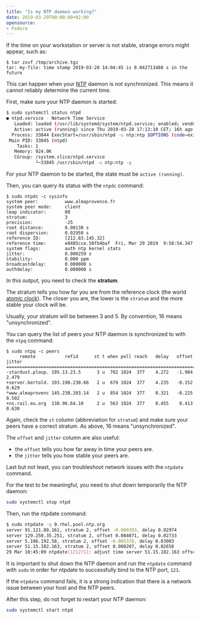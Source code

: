 ```yaml
---
title: "Is my NTP daemon working?"
date: 2019-03-29T00:00:00+02:00
opensource: 
- Fedora
---
```


If the time on your workstation or server is not stable, strange errors might
appear, such as:

```raw
$ tar zxvf /tmp/archive.tgz
tar: my-file: time stamp 2019-03-28 14:04:45 is 0.042713488 s in the future
```

This can happen when your [NTP](https://en.wikipedia.org/wiki/Network_Time_Protocol)
daemon is not synchronized. This means it cannot reliably determine the current
time.

First, make sure your NTP daemon is started:

```sh
$ sudo systemctl status ntpd
● ntpd.service - Network Time Service
   Loaded: loaded (/usr/lib/systemd/system/ntpd.service; enabled; vendor preset: disabled)
   Active: active (running) since Thu 2019-03-28 17:13:10 CET; 16h ago
  Process: 33844 ExecStart=/usr/sbin/ntpd -u ntp:ntp $OPTIONS (code=exited, status=0/SUCCESS)
 Main PID: 33845 (ntpd)
    Tasks: 1
   Memory: 924.0K
   CGroup: /system.slice/ntpd.service
           └─33845 /usr/sbin/ntpd -u ntp:ntp -g
```

For your NTP daemon to be started, the state must be `active (running)`.

Then, you can query its status with the `ntpdc` command:

```raw
$ sudo ntpdc -c sysinfo
system peer:          www.almaprovence.fr
system peer mode:     client
leap indicator:       00
stratum:              3
precision:            -25
root distance:        0.00130 s
root dispersion:      0.02950 s
reference ID:         [212.83.145.32]
reference time:       e0485cce.58fb4baf  Fri, Mar 29 2019  9:58:54.347
system flags:         auth ntp kernel stats 
jitter:               0.000259 s
stability:            0.000 ppm
broadcastdelay:       0.000000 s
authdelay:            0.000000 s
```

In this output, you need to check the **stratum**.

The stratum tells you how far you are from the reference clock (the world
[atomic clock](https://en.wikipedia.org/wiki/Atomic_clock)). The closer you are,
the lower is the `stratum` and the more stable your clock will be.

Usually, your stratum will be between 3 and 5. By convention, 16 means
"unsynchronized".

You can query the list of peers your NTP daemon is synchronized to with the
`ntpq` command:

```raw
$ sudo ntpq -c peers
     remote           refid      st t when poll reach   delay   offset  jitter
==============================================================================
-stardust.ploup. 195.13.23.5      3 u  782 1024  377    4.272   -1.984   2.479
+server.bertold. 193.190.230.66   2 u  679 1024  377    4.235   -0.152   0.629
*www.almaprovenc 145.238.203.14   2 u  854 1024  377    0.321   -0.225   0.502
+ns.rail.eu.org  138.96.64.10     2 u  563 1024  377    0.455    0.413   0.630
```

Again, check the `st` column (abbreviation for `stratum`) and make sure your
peers have a correct stratum. As above, 16 means "unsynchronized".

The `offset` and `jitter` column are also useful:

- the `offset` tells you how far away in time your peers are.
- the `jitter` tells you how stable your peers are.

Last but not least, you can troubleshoot network issues with the `ntpdate`
command.

For the test to be meaningful, you need to shut down temporarily the NTP
daemon:

```sh
sudo systemctl stop ntpd
```

Then, run the ntpdate command:

```sh
$ sudo ntpdate -q 0.rhel.pool.ntp.org
server 91.121.88.161, stratum 2, offset -0.000393, delay 0.02974
server 129.250.35.251, stratum 2, offset 0.004071, delay 0.02733
server 5.196.192.58, stratum 2, offset -0.005378, delay 0.03003
server 51.15.182.163, stratum 2, offset 0.000207, delay 0.02658
29 Mar 10:45:09 ntpdate[121271]: adjust time server 51.15.182.163 offset 0.000207 sec
```

It is important to shut down the NTP daemon and run the `ntpdate` command
with `sudo` in order for ntpdate to successfully bind to the NTP port, `123`.

If the `ntpdate` command fails, it is a strong indication that there is a network
issue between your host and the NTP peers.

After this step, do not forget to restart your NTP daemon:

```sh
sudo systemctl start ntpd
```
